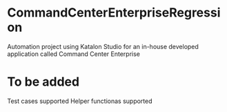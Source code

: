 # CommandCenterEnterpriseRegression

Automation project using Katalon Studio for an in-house developed application called Command Center Enterprise

# To be added
Test cases supported
Helper functionas supported

